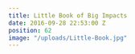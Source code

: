 ```yaml
---
title: Little Book of Big Impacts
date: 2016-09-28 22:53:00 Z
position: 62
image: "/uploads/Little-Book.jpg"
---
```



